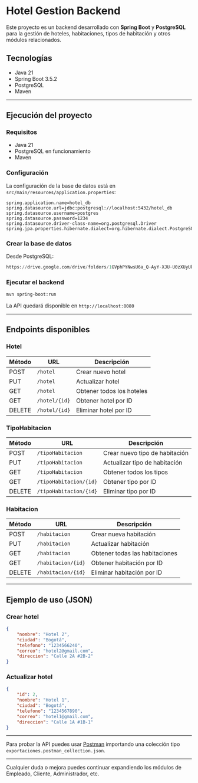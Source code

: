 # Hotel Gestion Backend

Este proyecto es un backend desarrollado con **Spring Boot** y **PostgreSQL** para la gestión de hoteles, habitaciones, tipos de habitación y otros módulos relacionados.

## Tecnologías

* Java 21
* Spring Boot 3.5.2
* PostgreSQL
* Maven

---

## Ejecución del proyecto

### Requisitos

* Java 21
* PostgreSQL en funcionamiento
* Maven

### Configuración

La configuración de la base de datos está en `src/main/resources/application.properties`:

```properties ejemplo
spring.application.name=hotel_db
spring.datasource.url=jdbc:postgresql://localhost:5432/hotel_db
spring.datasource.username=postgres
spring.datasource.password=1234
spring.datasource.driver-class-name=org.postgresql.Driver
spring.jpa.properties.hibernate.dialect=org.hibernate.dialect.PostgreSQLDialect
```

### Crear la base de datos

Desde PostgreSQL:

```sql
https://drive.google.com/drive/folders/1GVphPYNwsU6a_Q-AyY-XJU-U0zXUyUk0
```

### Ejecutar el backend

```bash
mvn spring-boot:run
```

La API quedará disponible en `http://localhost:8080`

---

## Endpoints disponibles

###  Hotel

| Método | URL           | Descripción               | 
| ------ | ------------- | ------------------------- | 
| POST   | `/hotel`      | Crear nuevo hotel         | 
| PUT    | `/hotel`      | Actualizar hotel          | 
| GET    | `/hotel`      | Obtener todos los hoteles | 
| GET    | `/hotel/{id}` | Obtener hotel por ID      | 
| DELETE | `/hotel/{id}` | Eliminar hotel por ID     |

###  TipoHabitacion

| Método | URL                    | Descripción                    |
| ------ | ---------------------- | ------------------------------ |
| POST   | `/tipoHabitacion`      | Crear nuevo tipo de habitación |
| PUT    | `/tipoHabitacion`      | Actualizar tipo de habitación  |
| GET    | `/tipoHabitacion`      | Obtener todos los tipos        |
| GET    | `/tipoHabitacion/{id}` | Obtener tipo por ID            |
| DELETE | `/tipoHabitacion/{id}` | Eliminar tipo por ID           |

###  Habitacion

| Método | URL                | Descripción                    |
| ------ | ------------------ | ------------------------------ |
| POST   | `/habitacion`      | Crear nueva habitación         |
| PUT    | `/habitacion`      | Actualizar habitación          |
| GET    | `/habitacion`      | Obtener todas las habitaciones |
| GET    | `/habitacion/{id}` | Obtener habitación por ID      |
| DELETE | `/habitacion/{id}` | Eliminar habitación por ID     |

---

## Ejemplo de uso (JSON)

### Crear hotel

```json
{
    "nombre": "Hotel 2",
    "ciudad": "Bogotá",
    "telefono": "1234566240",
    "correo": "hotel2@gmail.com",
    "direccion": "Calle 2A #2B-2"
}
```

### Actualizar hotel

```json
{
    "id": 2,
    "nombre": "Hotel 1",
    "ciudad": "Bogotá",
    "telefono": "1234567890",
    "correo": "hotel1@gmail.com",
    "direccion": "Calle 1A #1B-1"
}
```

---

Para probar la API puedes usar [Postman](https://www.postman.com/) importando una colección tipo `exportaciones.postman_collection.json`.

---

Cualquier duda o mejora puedes continuar expandiendo los módulos de Empleado, Cliente, Administrador, etc.
